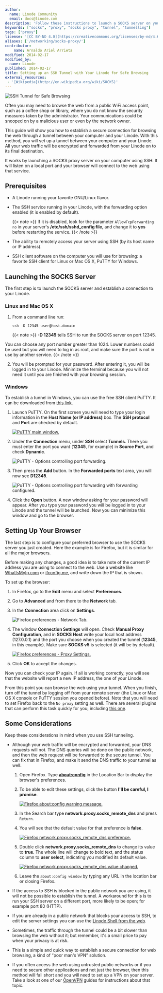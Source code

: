 ```yaml
---
author:
  name: Linode Community
  email: docs@linode.com
description: 'Follow these instructions to launch a SOCKS server on your computer and browse the web securely using your Linode.'
keywords: ["socks", "proxy", "socks proxy", "tunnel", "tunnelling"]
tags: ["proxy"]
license: '[CC BY-ND 4.0](https://creativecommons.org/licenses/by-nd/4.0)'
aliases: ['/networking/socks-proxy/']
contributor:
    name: Arnaldo Ariel Arrieta
modified: 2014-02-17
modified_by:
  name: Linode
published: 2014-02-17
title: Setting up an SSH Tunnel with Your Linode for Safe Browsing
external_resources:
 - '[Wikipedia](http://en.wikipedia.org/wiki/SOCKS)'
---
```


![SSH Tunnel for Safe Browsing](Setting_up_an_SSH_Tunnel_with_Your_Linode_for_Safe_Browsing_smg.jpg)

Often you may need to browse the web from a public WiFi access point, such as a coffee shop or library, where you do not know the security measures taken by the administrator. Your communications could be snooped on by a malicious user or even by the network owner.

This guide will show you how to establish a secure connection for browsing the web through a tunnel between your computer and your Linode. With this method, you will set up a tunnel between your computer and your Linode. All your web traffic will be encrypted and forwarded from your Linode on to its final destination.

It works by launching a SOCKS proxy server on your computer using SSH. It will listen on a local port and your browser will connect to the web using that service.

## Prerequisites

-   A Linode running your favorite GNU/Linux flavor.
-   The SSH service running in your Linode, with the forwarding option enabled (it is enabled by default).

    {{< note >}}
If it is disabled, look for the parameter `AllowTcpForwarding no` in your server's **/etc/ssh/sshd\_config file**, and change it to **yes** before restarting the service.
{{< /note >}}

-   The ability to remotely access your server using SSH (by its host name or IP address).
-   SSH client software on the computer you will use for browsing: a favorite SSH client for Linux or Mac OS X, PuTTY for Windows.

## Launching the SOCKS Server

The first step is to launch the SOCKS server and establish a connection to your Linode.

### Linux and Mac OS X

1.  From a command line run:

        ssh -D 12345 user@host.domain

    {{< note >}}
**-D 12345** tells SSH to run the SOCKS server on port 12345.

You can choose any port number greater than 1024. Lower numbers could be used but you will need to log in as root, and make sure the port is not in use by another service.
{{< /note >}}

2.  You will be prompted for your password. After entering it, you will be logged in to your Linode. Minimize the terminal because you will not need it until you are finished with your browsing session.

### Windows

To establish a tunnel in Windows, you can use the free SSH client PuTTY. It can be downloaded from [this link](http://www.chiark.greenend.org.uk/~sgtatham/putty/download.html).

1.  Launch PuTTY. On the first screen you will need to type your login information in the **Host Name (or IP address)** box. The **SSH protocol** and **Port** are checked by default.

    [![PuTTY main window.](1563-01-putty_basic.png)](1563-01-putty_basic.png)

2.  Under the **Connection** menu, under **SSH** select **Tunnels**. There you must enter the port you want (**12345**, for example) in **Source Port**, and check **Dynamic**.

    ![PuTTY - Options controlling port forwarding.](1564-02-putty_tunnels1.png)

3.  Then press the **Add** button. In the **Forwarded ports** text area, you will now see **D12345**.

    ![PuTTY - Options controlling port forwarding with forwarding configured.](1565-03-putty_tunnels2.png)

4.  Click the **Open** button. A new window asking for your password will appear. After you type your password you will be logged in to your Linode and the tunnel will be launched. Now you can minimize this window and go to the browser.

## Setting Up Your Browser

The last step is to configure your preferred browser to use the SOCKS server you just created. Here the example is for Firefox, but it is similar for all the major browsers.

Before making any changes, a good idea is to take note of the current IP address you are using to connect to the web. Use a website like [WhatIsMyIp.com](http://www.whatismyip.com/) or [ifconfig.me](http://ifconfig.me/), and write down the IP that is shown.

To set up the browser:

1.  In Firefox, go to the **Edit** menu and select **Preferences**.
2.  Go to **Advanced** and from there to the **Network** tab.
3.  In the **Connection** area click on **Settings**.

    ![Firefox preferences - Network Tab.](1566-04-firefox1.png)

4.  The window **Connection Settings** will open. Check **Manual Proxy Configuration**, and in **SOCKS Host** write your local host address (127.0.0.1) and the port you choose when you created the tunnel (**12345**, in this example). Make sure **SOCKS v5** is selected (it will be by default).

    [![Firefox preferences - Proxy Settings.](1567-05-firefox2.png)](1567-05-firefox2.png)

5.  Click **OK** to accept the changes.

Now you can check your IP again. If all is working correctly, you will see that the website will report a new IP address, the one of your Linode.

From this point you can browse the web using your tunnel. When you finish, turn off the tunnel by logging off from your remote server (the Linux or Mac OS X console or PuTTY session you opened before). Note that you will need to set Firefox back to the `No proxy` setting as well. There are several plugins that can perform this task quickly for you, including [this one](https://addons.mozilla.org/en-US/firefox/addon/quickproxy/).

## Some Considerations

Keep these considerations in mind when you use SSH tunneling.

-   Although your web traffic will be encrypted and forwarded, your DNS requests will not. The DNS queries will be done on the public network, and then the web request will be forwarded to the secure tunnel. You can fix that in Firefox, and make it send the DNS traffic to your tunnel as well.

    1.  Open Firefox. Type **<about:config>** in the Location Bar to display the browser's preferences.
    2.  To be able to edit these settings, click the button **I'll be careful, I promise**.

        [![Firefox about:config warning message.](1568-06-dns1.png)](1568-06-dns1.png)

    3.  In the Search bar type **network.proxy.socks\_remote\_dns** and press `Return`.
    4.  You will see that the default value for that preference is **false**.

        [![Firefox network.proxy.socks\_remote\_dns preference.](1569-07-dns2.png)](1569-07-dns2.png)

    5.  Double click **network.proxy.socks\_remote\_dns** to change its value to **true**. The whole line will change to bold text, and the status column to **user select**, indicating you modified its default value.

        [![Firefox network.proxy.socks\_remote\_dns value changed.](1570-08-dns3.png)](1570-08-dns3.png)

    6.  Leave the `about:config window` by typing any URL in the location bar or closing Firefox.

-   If the access to SSH is blocked in the public network you are using, it will not be possible to establish the tunnel. A workaround for this is to run your SSH server on a different port, more likely to be open; for example port 80 (HTTP).
-   If you are already in a public network that blocks your access to SSH, to edit the server settings you can use the [Linode Shell from the web](/docs/networking/using-the-linode-shell-lish/#using-a-web-browser).
-   Sometimes, the traffic through the tunnel could be a bit slower than browsing the web without it; but remember, it's a small price to pay when your privacy is at risk.
-   This is a simple and quick way to establish a secure connection for web browsing, a kind of “poor man's VPN” solution.
-   If you often access the web using untrusted public networks or if you need to secure other applications and not just the browser, then this method will fall short and you will need to set up a VPN on your server. Take a look at one of our [OpenVPN](/docs/networking/vpn/) guides for instructions about that topic.
